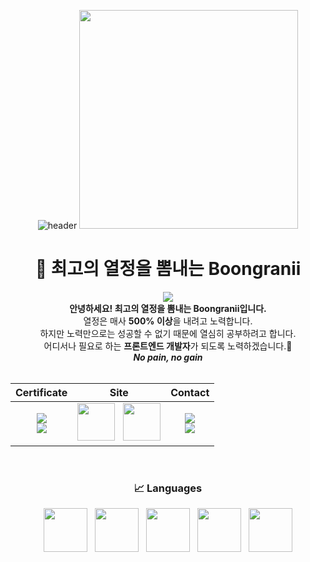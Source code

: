 <div align="center"> 

![header](https://capsule-render.vercel.app/api?type=cylinder&color=auto&height=120&section=header&text=Boongranii&fontColor=ffffff&fontSize=70&animation=fadeIn&fontAlignY=55&desc=%20&descAlignY=62&descAlign=62)
<img src="https://github.com/bbjbc/bbjbc/assets/102457140/65bcf5c9-f80e-43c8-a7d4-f3dabbed14e5" width="350" />

<h1>🐶 최고의 열정을 뽐내는 Boongranii</h1>
<a href="https://hits.seeyoufarm.com"><img src="https://hits.seeyoufarm.com/api/count/incr/badge.svg?url=https%3A%2F%2Fgithub.com%2Fbbjbc%2Fhit-counter&count_bg=%2360D680&title_bg=%23956031&icon=&icon_color=%23E7E7E7&title=hits&edge_flat=false"/></a>
<br/>
        <div><b>안녕하세요! 최고의 열정을 뽐내는 Boongranii입니다.</b></div>
        <div>열정은 매사 <b>500% 이상</b>을 내려고 노력합니다.</div> 
        <div>하지만 노력만으로는 성공할 수 없기 때문에 열심히 공부하려고 합니다.</div> 
        <div>어디서나 필요로 하는 <b>프론트엔드 개발자</b>가 되도록 노력하겠습니다.🥇</div>
        <div><b><i>No pain, no gain</i></b></div>
<br/>

|Certificate|Site|Contact|
|:--:|:--:|:--:|
|<img src="https://img.shields.io/badge/CSTS(FL)-3776AB?style=for-the-badge"> <br> <img src="https://img.shields.io/badge/SQLD-FD5F07?style=for-the-badge"> | <a href="https://bbjbc.github.io"><img src="https://github.com/bbjbc/bbjbc/assets/102457140/21ac3ef9-0e52-44bc-9733-a89d325edaac" width="60" /></a> &nbsp; <a href="https://www.instagram.com/boongranii"><img src="https://github.com/bbjbc/bbjbc/assets/102457140/62c46d84-60b6-46e9-8d4b-17b024b1d400" width="60" /></a> | <img src="https://img.shields.io/badge/📫-aoo4550@naver.com-blue?style=social"> <br> <img src="https://img.shields.io/badge/🏫-aoo4550@kyonggi.ac.kr-green?style=social">  

<br>

### 📈 Languages
<p align="center">
    <img src="https://skillicons.dev/icons?i=js" width="70" /> &nbsp;
    <img src="https://skillicons.dev/icons?i=express" width="70" /> &nbsp;
    <img src="https://skillicons.dev/icons?i=nodejs" width="70" /> &nbsp;
    <img src="https://skillicons.dev/icons?i=react" width="70" /> &nbsp;
    <img src="https://skillicons.dev/icons?i=next" width="70" /> 
</p>
</div>
